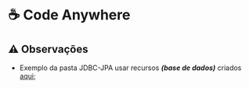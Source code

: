 # :coffee: Code Anywhere

## :warning: Observações
  - Exemplo da pasta JDBC-JPA usar recursos ***(base de dados)*** criados [aqui](https://github.com/dannRocha/dio/tree/inter-bootcamp-java/postgres);
